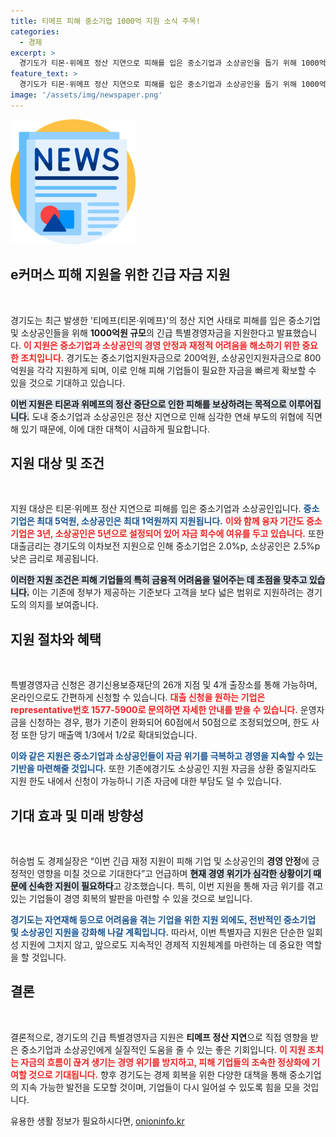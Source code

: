 ```yaml
---
title: 티메프 피해 중소기업 1000억 지원 소식 주목!
categories:
  - 경제
excerpt: >
  경기도가 티몬·위메프 정산 지연으로 피해를 입은 중소기업과 소상공인을 돕기 위해 1000억원 규모의 긴급 특별경영자금을 지원합니다. 최대 5억원을 대출받을 수 있는 기회, 자세한 사항은 곧 공개됩니다!
feature_text: >
  경기도가 티몬·위메프 정산 지연으로 피해를 입은 중소기업과 소상공인을 돕기 위해 1000억원 규모의 긴급 특별경영자금을 지원합니다. 최대 5억원을 대출받을 수 있는 기회, 자세한 사항은 곧 공개됩니다!
image: '/assets/img/newspaper.png'
---
```


<p><img src="/assets/img/newspaper.png" alt="kimp 속보" /></p>

<h2 data-ke-size="size26">e커머스 피해 지원을 위한 긴급 자금 지원</h2>

<p data-ke-size="size16">&nbsp;</p>

<p>경기도는 최근 발생한 '티메프(티몬·위메프)'의 정산 지연 사태로 피해를 입은 중소기업 및 소상공인들을 위해 <strong>1000억원 규모</strong>의 긴급 특별경영자금을 지원한다고 발표했습니다. <b><span style="color: #ee2323;">이 지원은 중소기업과 소상공인의 경영 안정과 재정적 어려움을 해소하기 위한 중요한 조치입니다.</span></b> 경기도는 중소기업지원자금으로 200억원, 소상공인지원자금으로 800억원을 각각 지원하게 되며, 이로 인해 피해 기업들이 필요한 자금을 빠르게 확보할 수 있을 것으로 기대하고 있습니다.</p>

<p><b><span style="background-color: #21538527;">이번 지원은 티몬과 위메프의 정산 중단으로 인한 피해를 보상하려는 목적으로 이루어집니다.</span></b> 도내 중소기업과 소상공인은 정산 지연으로 인해 심각한 연쇄 부도의 위협에 직면해 있기 때문에, 이에 대한 대책이 시급하게 필요합니다. </p>

<h2 data-ke-size="size26">지원 대상 및 조건</h2>

<p data-ke-size="size16">&nbsp;</p>

<p>지원 대상은 티몬·위메프 정산 지연으로 피해를 입은 중소기업과 소상공인입니다. <b><span style="color: #1a5490;">중소기업은 최대 5억원, 소상공인은 최대 1억원까지 지원됩니다.</span></b> <b><span style="color: #ee2323;">이와 함께 융자 기간도 중소기업은 3년, 소상공인은 5년으로 설정되어 있어 자금 회수에 여유를 두고 있습니다.</span></b> 또한 대출금리는 경기도의 이차보전 지원으로 인해 중소기업은 2.0%p, 소상공인은 2.5%p 낮은 금리로 제공됩니다. </p>

<p><b><span style="background-color: #21538527;">이러한 지원 조건은 피해 기업들의 특히 금융적 어려움을 덜어주는 데 초점을 맞추고 있습니다.</span></b> 이는 기존에 정부가 제공하는 기준보다 고객을 보다 넓은 범위로 지원하려는 경기도의 의지를 보여줍니다.</p>

<h2 data-ke-size="size26">지원 절차와 혜택</h2>

<p data-ke-size="size16">&nbsp;</p>

<p>특별경영자금 신청은 경기신용보증재단의 26개 지점 및 4개 출장소를 통해 가능하며, 온라인으로도 간편하게 신청할 수 있습니다. <b><span style="color: #ee2323;">대출 신청을 원하는 기업은 representative번호 1577-5900로 문의하면 자세한 안내를 받을 수 있습니다.</span></b> 운영자금을 신청하는 경우, 평가 기준이 완화되어 60점에서 50점으로 조정되었으며, 한도 사정 또한 당기 매출액 1/3에서 1/2로 확대되었습니다.</p>

<p><b><span style="color: #1a5490;">이와 같은 지원은 중소기업과 소상공인들이 자금 위기를 극복하고 경영을 지속할 수 있는 기반을 마련해줄 것입니다.</span></b> 또한 기존에경기도 소상공인 지원 자금을 상환 중일지라도 지원 한도 내에서 신청이 가능하니 기존 자금에 대한 부담도 덜 수 있습니다.</p>

<h2 data-ke-size="size26">기대 효과 및 미래 방향성</h2>

<p data-ke-size="size16">&nbsp;</p>

<p>허승범 도 경제실장은 “이번 긴급 재정 지원이 피해 기업 및 소상공인의 <strong>경영 안정</strong>에 긍정적인 영향을 미칠 것으로 기대한다”고 언급하며 <b><span style="background-color: #21538527;">현재 경영 위기가 심각한 상황이기 때문에 신속한 지원이 필요하다</span></b>고 강조했습니다. 특히, 이번 지원을 통해 자금 위기를 겪고 있는 기업들이 경영 회복의 발판을 마련할 수 있을 것으로 보입니다. </p>

<p><b><span style="color: #1a5490;">경기도는 자연재해 등으로 어려움을 겪는 기업을 위한 지원 외에도, 전반적인 중소기업 및 소상공인 지원을 강화해 나갈 계획입니다.</span></b> 따라서, 이번 특별자금 지원은 단순한 일회성 지원에 그치지 않고, 앞으로도 지속적인 경제적 지원체계를 마련하는 데 중요한 역할을 할 것입니다.</p>

<h2 data-ke-size="size26">결론</h2>

<p data-ke-size="size16">&nbsp;</p>

<p>결론적으로, 경기도의 긴급 특별경영자금 지원은 <strong>티메프 정산 지연</strong>으로 직접 영향을 받은 중소기업과 소상공인에게 실질적인 도움을 줄 수 있는 좋은 기회입니다. <b><span style="color: #ee2323;">이 지원 조치는 자금의 흐름이 끊겨 생기는 경영 위기를 방지하고, 피해 기업들의 조속한 정상화에 기여할 것으로 기대됩니다.</span></b> 향후 경기도는 경제 회복을 위한 다양한 대책을 통해 중소기업의 지속 가능한 발전을 도모할 것이며, 기업들이 다시 일어설 수 있도록 힘을 모을 것입니다.</p>
유용한 생활 정보가 필요하시다면, <a href="https://onioninfo.kr" rel="dofollow">onioninfo.kr</a>


